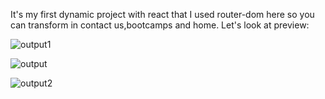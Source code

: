 It's my first dynamic project with react that I  used router-dom here so you can transform in contact us,bootcamps and home.
Let's look at preview:


![output1](https://user-images.githubusercontent.com/103545728/184152255-6f7d576f-c033-4f55-81d7-a15511d644b1.png)


![output](https://user-images.githubusercontent.com/103545728/184152572-2aa65b0d-f9e0-4ae5-a53c-029267387b3f.jpg)


![output2](https://user-images.githubusercontent.com/103545728/184152417-4ad55644-5941-481e-832f-cd4803378c06.png)



